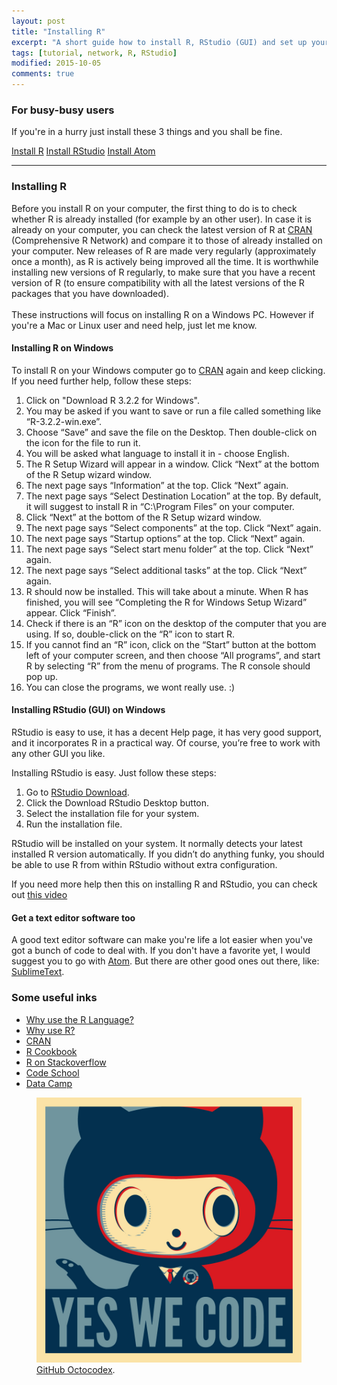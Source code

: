 ```yaml
---
layout: post
title: "Installing R"
excerpt: "A short guide how to install R, RStudio (GUI) and set up your work environment"
tags: [tutorial, network, R, RStudio]
modified: 2015-10-05
comments: true
---
```


### For busy-busy users

If you're in a hurry just install these 3 things and you shall be fine.

<div markdown="0">
  <a href="https://cran.r-project.org/bin/windows/base/" class="btn">Install R</a>
  <a href="https://www.rstudio.com/ide/download" class="btn">Install RStudio</a>
  <a href="https://atom.io" class="btn">Install Atom</a>
</div>

- - -

### Installing R

Before you install R on your computer, the first thing to do is to check whether R is already installed (for example by an other user). In case it is already on your computer, you can check the latest version of R at [CRAN](https://cran.r-project.org) (Comprehensive R Network) and compare it to those of already installed on your computer. New releases of R are made very regularly (approximately once a month), as R is actively being improved all the time. It is worthwhile installing new versions of R regularly, to make sure that you have a recent version of R (to ensure compatibility with all the latest versions of the R packages that you have downloaded).
<br><br>
These instructions will focus on installing R on a Windows PC. However if you're a Mac or Linux user and need help, just let me know.

#### Installing R on Windows

To install R on your Windows computer go to [CRAN](https://cran.r-project.org/bin/windows/base/) again and keep clicking. If you need further help, follow these steps:

1. Click on "Download R 3.2.2 for Windows".
2. You may be asked if you want to save or run a file called something like “R-3.2.2-win.exe”.
3. Choose “Save” and save the file on the Desktop. Then double-click on the icon for the file to run it.
4. You will be asked what language to install it in - choose English.
5. The R Setup Wizard will appear in a window. Click “Next” at the bottom of the R Setup wizard window.
6. The next page says “Information” at the top. Click “Next” again.
7. The next page says “Select Destination Location” at the top. By default, it will suggest to install R in “C:\Program Files” on your computer.
8. Click “Next” at the bottom of the R Setup wizard window.
9. The next page says “Select components” at the top. Click “Next” again.
10. The next page says “Startup options” at the top. Click “Next” again.
11. The next page says “Select start menu folder” at the top. Click “Next” again.
12. The next page says “Select additional tasks” at the top. Click “Next” again.
13. R should now be installed. This will take about a minute. When R has finished, you will see “Completing the R for Windows Setup Wizard” appear. Click “Finish”.
14. Check if there is an “R” icon on the desktop of the computer that you are using. If so, double-click on the “R” icon to start R.
15. If you cannot find an “R” icon, click on the “Start” button at the bottom left of your computer screen, and then choose “All programs”, and start R by selecting “R” from the menu of programs. The R console should pop up.
16. You can close the programs, we wont really use. :)

#### Installing RStudio (GUI) on Windows

RStudio is easy to use, it has a decent Help page, it has very good support, and it incorporates R in a practical way. Of course, you’re free to work with any other GUI you like.

Installing RStudio is easy. Just follow these steps:

1. Go to [RStudio Download](https://www.rstudio.com/ide/download).
2. Click the Download RStudio Desktop button.
3. Select the installation file for your system.
4. Run the installation file.

RStudio will be installed on your system. It normally detects your latest installed R version automatically. If you didn’t do anything funky, you should be able to use R from within RStudio without extra configuration.

If you need more help then this on installing R and RStudio, you can check out [this video](https://www.udacity.com/course/viewer#!/c-ud651/l-729069797/m-862871019)

#### Get a text editor software too

A good text editor software can make you're life a lot easier when you've got a bunch of code to deal with. If you don't have a favorite yet, I would suggest you to go with [Atom](https://atom.io). But there are other good ones out there, like: [SublimeText](http://www.sublimetext.com).


### Some useful inks

- [Why use the R Language?](http://www.burns-stat.com/documents/tutorials/why-use-the-r-language/)
- [Why use R?](http://www.inside-r.org/why-use-r)
- [CRAN](https://cran.r-project.org)
- [R Cookbook](http://www.cookbook-r.com)
- [R on Stackoverflow](http://stackoverflow.com/questions/tagged/r)
- [Code School](http://tryr.codeschool.com)
- [Data Camp](https://www.datacamp.com)

<figure>
	<img src="/images/baracktocat.jpg">
  <figcaption><a href="https://octodex.github.com" title="Yes we code">GitHub Octocodex</a>.</figcaption>
</figure>
